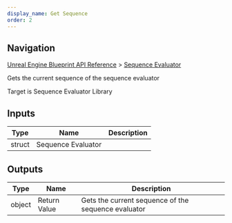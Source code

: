 ```yaml
---
display_name: Get Sequence
order: 2
---
```

## Navigation

[Unreal Engine Blueprint API Reference](https://dev.epicgames.com/documentation/en-us/unreal-engine/BlueprintAPI) > [Sequence Evaluator](https://dev.epicgames.com/documentation/en-us/unreal-engine/BlueprintAPI/SequenceEvaluator)

Gets the current sequence of the sequence evaluator

Target is Sequence Evaluator Library

## Inputs

| Type | Name | Description |
| --- | --- | --- |
| struct | Sequence Evaluator |  |

## Outputs

| Type | Name | Description |
| --- | --- | --- |
| object | Return Value | Gets the current sequence of the sequence evaluator |
